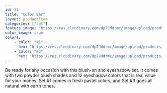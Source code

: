 ```yaml
---
id: 31
title: "Color Bar"
layout: productItem
categories: ["set"]
feature_image: "https://res.cloudinary.com/dp79ddrmc/image/upload/products/colorBar.jpg"
color_image: true
colors:
    - color: "#1"
      hex: "https://res.cloudinary.com/dp79ddrmc/image/upload/products/colorBar1.jpg"
    - color: "#3"
      hex: "https://res.cloudinary.com/dp79ddrmc/image/upload/products/colorBar2.jpg"
---
```

Be ready for any occasion with this blush-on and eyeshadow set.  It comes with two powder blush shades and 12 eyeshadow colors that is real value for your money. Set #1 comes in fresh pastel colors, and Set #3 goes all natural with earth tones.